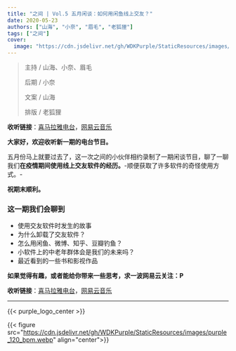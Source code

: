 ```yaml
---
title: "之间 | Vol.5 五月闲谈：如何用闲鱼线上交友？"
date: 2020-05-23
authors: ["山海", "小奈", "眉毛", "老狐狸"]
tags: ["之间"]
cover:
  image: "https://cdn.jsdelivr.net/gh/WDKPurple/StaticResources/images/between/logo.webp"
---
```


> 主持 / 山海、小奈、眉毛
>
> 后期 / 小奈
>
> 文案 / 山海
>
> 排版 / 老狐狸

**收听链接**：[喜马拉雅电台](https://www.ximalaya.com/renwen/43060122/348162797)，[网易云音乐](https://music.163.com/#/program?id=2067291026)


**大家好，欢迎收听新一期的电台节目。**



五月份马上就要过去了，这一次之间的小伙伴相约录制了一期闲谈节目，聊了一聊我们**在疫情期间使用线上交友软件的经历。**-顺便获取了许多软件的奇怪使用方式。-



**祝期末顺利。**



### 这一期我们会聊到

- 使用交友软件时发生的故事
- 为什么卸载了交友软件？
- 怎么用闲鱼、微博、知乎、豆瓣钓鱼？
- 小软件上的中老年群体会是我们的未来吗？
- 最近看到的一些书和影视作品



**如果觉得有趣，或者能给你带来一些思考，求一波网易云关注：P**

**收听链接**：[喜马拉雅电台](https://www.ximalaya.com/renwen/43060122/348162797)，[网易云音乐](https://music.163.com/#/program?id=2067291026)


---


{{< purple_logo_center >}}

{{< figure src="https://cdn.jsdelivr.net/gh/WDKPurple/StaticResources/images/purple_120_bpm.webp" align="center">}}